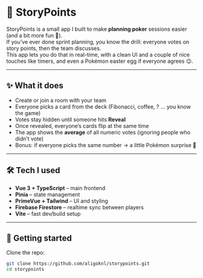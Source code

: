 # 🎯 StoryPoints

StoryPoints is a small app I built to make **planning poker** sessions easier (and a bit more fun 🎉).  
If you’ve ever done sprint planning, you know the drill: everyone votes on story points, then the team discusses.  
This app lets you do that in real-time, with a clean UI and a couple of nice touches like timers, and even a Pokémon easter egg if everyone agrees 😉.

---

## ✨ What it does

- Create or join a room with your team
- Everyone picks a card from the deck (Fibonacci, coffee, ? … you know the game)
- Votes stay hidden until someone hits **Reveal**
- Once revealed, everyone’s cards flip at the same time
- The app shows the **average** of all numeric votes (ignoring people who didn’t vote)
- Bonus: if everyone picks the same number → a little Pokémon surprise 🐾

---

## 🛠️ Tech I used

- **Vue 3 + TypeScript** – main frontend
- **Pinia** – state management
- **PrimeVue + Tailwind** – UI and styling
- **Firebase Firestore** – realtime sync between players
- **Vite** – fast dev/build setup

---

## 🚀 Getting started

Clone the repo:

```bash
git clone https://github.com/aligoknl/storypoints.git
cd storypoints